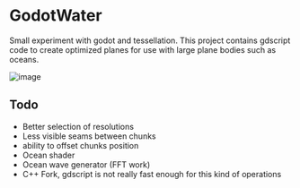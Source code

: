 # GodotWater

Small experiment with godot and tessellation. This project contains gdscript code to create optimized planes for use with large plane bodies such as oceans.

![image](https://user-images.githubusercontent.com/21106616/225936238-142df0d4-873c-463d-9f42-dce5cc7d773a.png)

## Todo
- Better selection of resolutions
- Less visible seams between chunks
- ability to offset chunks position 
- Ocean shader
- Ocean wave generator (FFT work)
- C++ Fork, gdscript is not really fast enough for this kind of operations
